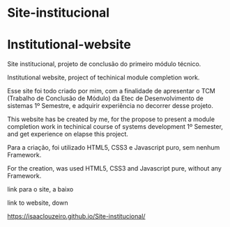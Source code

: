 # Site-institucional
# Institutional-website

Site institucional, projeto de conclusão do primeiro módulo técnico.

Institutional website, project of techinical module completion work.

Esse site foi todo criado por mim, com a finalidade de apresentar o TCM (Trabalho de Conclusão de Módulo) da Etec de Desenvolvimento de sistemas 1º Semestre, e adquirir experiência no decorrer desse projeto.

This website has be created by me, for the propose to present a module completion work in techinical course of systems development 1º Semester, and get experience on elapse this project.

Para a criação, foi utilizado HTML5, CSS3 e Javascript puro, sem nenhum Framework.

For the creation, was used HTML5, CSS3 and Javascript pure, without any Framework.


link para o site, a baixo

link to website, down

https://isaaclouzeiro.github.io/Site-institucional/
